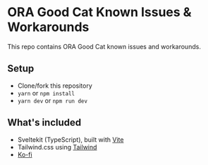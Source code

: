 # ORA Good Cat Known Issues & Workarounds

This repo contains ORA Good Cat known issues and workarounds.

## Setup

- Clone/fork this repository
- `yarn` or `npm install`
- `yarn dev` or `npm run dev`

## What's included

- Sveltekit (TypeScript), built with [Vite](https://vitejs.dev)
- Tailwind.css using [Tailwind](https://tailwindcss.com)
- [Ko-fi](https://ko-fi.com)
